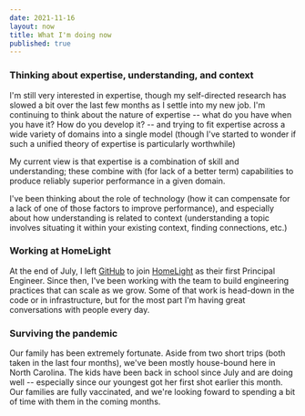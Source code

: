 ```yaml
---
date: 2021-11-16
layout: now
title: What I'm doing now
published: true
---
```


### Thinking about expertise, understanding, and context

I'm still very interested in expertise, though my self-directed research has slowed a bit over the last few months as I settle into my new job. I'm continuing to think about the nature of expertise -- what do you have when you have it? How do you develop it? -- and trying to fit expertise across a wide variety of domains into a single model (though I've started to wonder if such a unified theory of expertise is particularly worthwhile)

My current view is that expertise is a combination of skill and understanding; these combine with (for lack of a better term) capabilities to produce reliably superior performance in a given domain.

I've been thinking about the role of technology (how it can compensate for a lack of one of those factors to improve performance), and especially about how understanding is related to context (understanding a topic involves situating it within your existing context, finding connections, etc.)

### Working at HomeLight

At the end of July, I left [GitHub](https://github.com/) to join [HomeLight](https://www.homelight.com/) as their first Principal Engineer. Since then, I've been working with the team to build engineering practices that can scale as we grow. Some of that work is head-down in the code or in infrastructure, but for the most part I'm having great conversations with people every day.

### Surviving the pandemic

Our family has been extremely fortunate. Aside from two short trips (both taken in the last four months), we've been mostly house-bound here in North Carolina. The kids have been back in school since July and are doing well -- especially since our youngest got her first shot earlier this month. Our families are fully vaccinated, and we're looking foward to spending a bit of time with them in the coming months.
